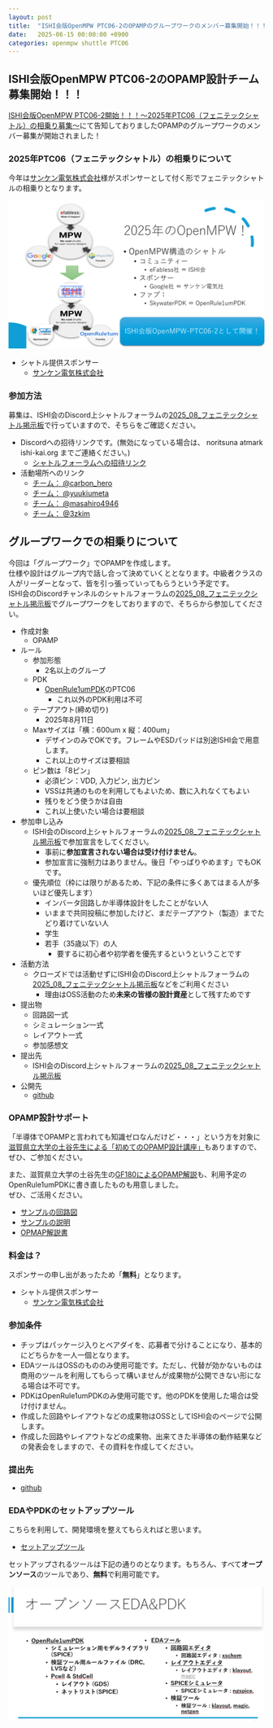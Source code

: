 ```yaml
---
layout: post
title:  "ISHI会版OpenMPW PTC06-2のOPAMPのグループワークのメンバー募集開始！！！"
date:   2025-06-15 00:00:00 +0900
categories: openmpw shuttle PTC06
---
```

## ISHI会版OpenMPW PTC06-2のOPAMP設計チーム募集開始！！！
[ISHI会版OpenMPW PTC06-2開始！！！～2025年PTC06（フェニテックシャトル）の相乗り募集～](https://ishi-kai.org/openmpw/shuttle/ptc06/2025/05/24/shuttle_ISHI-Kai_OpenMPW-PTC06-2_start.html)にて告知しておりましたOPAMPのグループワークのメンバー募集が開始されました！


### 2025年PTC06（フェニテックシャトル）の相乗りについて
今年は[サンケン電気株式会社](https://www.sanken-ele.co.jp/)様がスポンサーとして付く形でフェニテックシャトルの相乗りとなります。  

  ![ISHI会版OpenMPW](/assets/images/shuttle/ISHIKAI_OpenMPW_PTC06_2.png)  

- シャトル提供スポンサー
    - [サンケン電気株式会社](https://www.sanken-ele.co.jp/)



### 参加方法
募集は、ISHI会のDiscord上シャトルフォーラムの[2025_08_フェニテックシャトル掲示板](https://discord.com/channels/1087260891264856144/1360151443557843045)で行っていますので、そちらをご確認ください。  

* Discordへの招待リンクです。(無効になっている場合は、 noritsuna atmark ishi-kai.org までご連絡ください。)
    * [シャトルフォーラムへの招待リンク](https://discord.gg/mc8JmfqdrM)
* 活動場所へのリンク
    * [チーム： @carbon_hero](https://discord.com/channels/1087260891264856144/1383814373784551565/1383814373784551565)
    * [チーム： @yuukiumeta](https://discord.com/channels/1087260891264856144/1383827816533065760/1383827816533065760)
    * [チーム： @masahiro4946](https://discord.com/channels/1087260891264856144/1383833969019064520/1383833969019064520)
    * [チーム： @3zkim](https://discord.com/channels/1087260891264856144/1383833791046484078/1383833791046484078)


## グループワークでの相乗りについて
今回は「グループワーク」でOPAMPを作成します。  
仕様や設計はグループ内で話し合って決めていくととなります。中級者クラスの人がリーダーとなって、皆を引っ張っていってもらうという予定です。  
ISHI会のDiscordチャンネルのシャトルフォーラムの[2025_08_フェニテックシャトル掲示板](https://discord.com/channels/1087260891264856144/1360151443557843045)でグループワークをしておりますので、そちらから参加してください。  

- 作成対象
    - OPAMP
- ルール
    -  参加形態
        - 2名以上のグループ
    - PDK
        - [OpenRule1umPDK](https://github.com/ishi-kai/OpenRule1umPDK_setupEDA)のPTC06
            - これ以外のPDK利用は不可
    - テープアウト(締め切り)
        - 2025年8月11日
    - Maxサイズは「横：600um x 縦：400um」
        - デザインのみでOKです。フレームやESDパッドは別途ISHI会で用意します。
        - これ以上のサイズは要相談
    - ピン数は「8ピン」
        - 必須ピン：VDD, 入力ピン, 出力ピン
        - VSSは共通のものを利用してもよいため、数に入れなくてもよい
        - 残りをどう使うかは自由
        - これ以上使いたい場合は要相談
- 参加申し込み
    - ISHI会のDiscord上シャトルフォーラムの[2025_08_フェニテックシャトル掲示板](https://discord.com/channels/1087260891264856144/1360151443557843045)で参加宣言をしてください。
        - 事前に**参加宣言されない場合は受け付けません**。
        - 参加宣言に強制力はありません。後日「やっぱりやめます」でもOKです。
    - 優先順位（枠には限りがあるため、下記の条件に多くあてはまる人が多いほど優先します）
        - インバータ回路しか半導体設計をしたことがない人
        - いままで共同投稿に参加したけど、まだテープアウト（製造）までたどり着けていない人
        - 学生
        - 若手（35歳以下）の人
            - 要するに初心者や初学者を優先するというということです
- 活動方法
    - クローズドでは活動せずにISHI会のDiscord上シャトルフォーラムの[2025_08_フェニテックシャトル掲示板](https://discord.com/channels/1087260891264856144/1360151443557843045)などをご利用ください
        - 理由はOSS活動のため**未来の皆様の設計資産**として残すためです
- 提出物
    - 回路図一式
    - シミュレーション一式
    - レイアウト一式
    - 参加感想文
- 提出先
    - ISHI会のDiscord上シャトルフォーラムの[2025_08_フェニテックシャトル掲示板](https://discord.com/channels/1087260891264856144/1360151443557843045)
- 公開先
    - [github](https://github.com/ishi-kai/ISHI-KAI_Multiple_Projects_OpenMPW_PTC06-2)


### OPAMP設計サポート
「半導体でOPAMPと言われても知識ゼロなんだけど・・・」という方を対象に[滋賀県立大学の土谷先生による「初めてのOPAMP設計講座」](https://ishi-kai.org/seminar/2025/05/04/Seminar_OPAMP4beginner.html)もありますので、ぜひ、ご参加ください。  

また、滋賀県立大学の土谷先生の[GF180によるOPAMP解説](https://note.com/akira_tsuchiya/n/n710ed2d0e428)も、利用予定のOpenRule1umPDKに書き直したものも用意しました。  
ぜひ、ご活用ください。

- [サンプルの回路図](https://github.com/ishi-kai/openmpw-transistor-level-examples/blob/main/OR1/PTC06/opamp/)  
- [サンプルの説明](https://github.com/ishi-kai/openmpw-transistor-level-examples/blob/main/OR1/PTC06/README.md)  
- [OPMAP解説書](https://github.com/ishi-kai/openmpw-transistor-level-examples/blob/main/OR1/PTC06/docs)  


### 料金は？
スポンサーの申し出があったため「**無料**」となります。  

- シャトル提供スポンサー
    - [サンケン電気株式会社](https://www.sanken-ele.co.jp/)


### 参加条件
* チップはパッケージ入りとベアダイを、応募者で分けることになり、基本的にどちらかを一人一個となります。
* EDAツールはOSSのもののみ使用可能です。ただし、代替が効かないものは商用のツールを利用してもらって構いませんが成果物が公開できない形になる場合は不可です。
* PDKはOpenRule1umPDKのみ使用可能です。他のPDKを使用した場合は受け付けません。
* 作成した回路やレイアウトなどの成果物はOSSとしてISHI会のページで公開します。
* 作成した回路やレイアウトなどの成果物、出来てきた半導体の動作結果などの発表会をしますので、その資料を作成してください。

### 提出先
- [github](https://github.com/ishi-kai/ISHI-KAI_Multiple_Projects_OpenMPW_PTC06-2)


### EDAやPDKのセットアップツール
こちらを利用して、開発環境を整えてもらえればと思います。  

* [セットアップツール](https://github.com/ishi-kai/OpenRule1umPDK_setupEDA)

セットアップされるツールは下記の通りのとなります。もちろん、すべて**オープンソース**のツールであり、**無料**で利用可能です。  

![ツール一覧](/assets/images/shuttle/OSS_tools.png)
